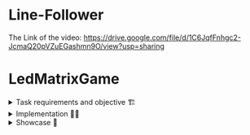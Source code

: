 # Line-Follower

The Link of the video: https://drive.google.com/file/d/1C6JqfFnhgc2-JcmaQ20pVZuEGashmn9O/view?usp=sharing

# LedMatrixGame
<details closed>
<summary>Task requirements and objective 🏗️</summary>
<br>
  In teams consisting of two students, build a line follower using an arduino and other necessary components such as wheels, breadboard, wires, etc... accordingly. The task of the robot will be to follow a continuous black spline.
  In order to obtain the highest mark the robot should calibrate itself when placed over the line and then complete the track in under 20 seconds.
</details>

<details close>
<summary>Implementation 🧑‍💻️</summary>
<br>
  For this homework our teacher organised a 12 hours hackaton at our university. We built the robot prior to the hackaton. To build the robot we used a deafult line follower kit and an Arduino Uno. 
  
  The bigger challege for us was to program the robot. First, we tried to program the robot to do the first task: self-calibrate when the robot is placed over the black line. We tried to do this by giving power to both motors but in opposite directions so that the robot doesn't really move but rather rotates over the line, but since the motors were not perfect nor having same power we couldn't make it work despite trying to give different values to each one. After losing quite some time on this idea we decided that we should split the taks and instead of both of us working on same thing, one should start programming the robot to follow the line and other to do the self-calibrate. Working like this proved to be very efficient and we managed to do a pretty good job in the end. In terms of self-calibrating instead of using just motor power we used the sensors to detect if the robot passed over the black strip with all the sesors and should turn in the other direction.
  
  On the other hand, for the line following we used PID in order to program the robot starting from a simple code that "kind of" followed the line. In the initial code, motors were receiving power in the range of -50:50 multiplied with PID accordingly. First we shrinked the inveral to -30:30 and raised the P(Proportional) value. After we tought that we have a pretty good value of P we started to try values for D(Derivative) as well in order to make the robot return faster to the line and not wobble after a turn. In terms of the last variable, Integral, we tried to use it with some small values but it did not seem to help. After we found some good values for P and D we started to increase the speed and fine tune the parameters in the meantime accordigly.
  
  In terms of results we had our best time during a practice session: 19:40 seconds. After that we tried to add some changes to our parameters that were supposed to improve the time but unfortunately our fastest lap during official run was 21:00 seconds which is still a good time. For both of us this heackaton was really fun and interesting, we developed our communication and teamwork skills as well as our knowledge. Props to our teacher and TAs for this idea and since it was our last we want to thank them for this great, fun and interesting course!
  
</details>

<details close>
<summary>Showcase 📸️</summary>
<br>
Setup photos:
<div style="display: flex;">
  <img src="https://user-images.githubusercontent.com/63961737/213796320-2627d1c3-d355-404c-9453-bf70299747c0.jpeg" width="200">
  <img src="https://user-images.githubusercontent.com/63961737/213797273-5886c48c-5149-44ba-9dc9-f26484e6fd3f.jpeg" width="200">
</div>

Video link: https://drive.google.com/file/d/1u10tr5Iw1ubGaUx9A8igSYLICWKHucXJ/view?usp=share_link
</details>
